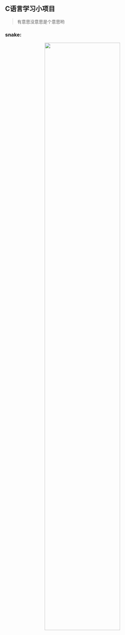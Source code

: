 ## C语言学习小项目

> 有意思没意思是个意思哟  

### snake:
<p align="center"><img width="70%" src="https://github.com/skyasker/c-projects/blob/master/docs/images/snake.png"></p> 






